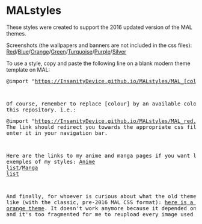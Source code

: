 # MALstyles

These styles were created to support the 2016 updated version of the MAL themes.

Screenshots (the wallpapers and banners are not included in the css files): [Red](http://i.imgur.com/JMPvV9I.png)/[Blue](http://i.imgur.com/UDpGJhQ.png)/[Orange](http://i.imgur.com/hFMfQTr.png)/[Green](http://i.imgur.com/ZQRfhmc.png)/[Turquoise](http://i.imgur.com/47co7kh.png)/[Purple](http://i.imgur.com/3rTxAy8.png)/[Silver](http://i.imgur.com/QJbarNI.png)

To use a style, copy and paste the following line on a blank modern theme template on MAL: <pre>@import "https://InsanityDevice.github.io/MALstyles/MAL_[colour].css";</pre>

Of course, remember to replace [colour] by an available colour from this repository. i.e.: <pre>@import "https://InsanityDevice.github.io/MALstyles/MAL_red.css";</pre>
The link should redirect you towards the appropriate css file if you enter it in your navigation bar.

Here are the links to my anime and manga pages if you want live exemples of my styles: [Anime list](https://myanimelist.net/animelist/Insanitium?status=7)/[Manga list](https://myanimelist.net/mangalist/Insanitium?status=7)

And finally, for whoever is curious about what the old theme looked like (with the classic, pre-2016 MAL CSS format): [here is a screenshot of the old orange theme](http://i.imgur.com/MqwG1G1.jpg). It doesn't work anymore because it depended on dropbox and it's too fragmented for me to reupload every image used in it.
